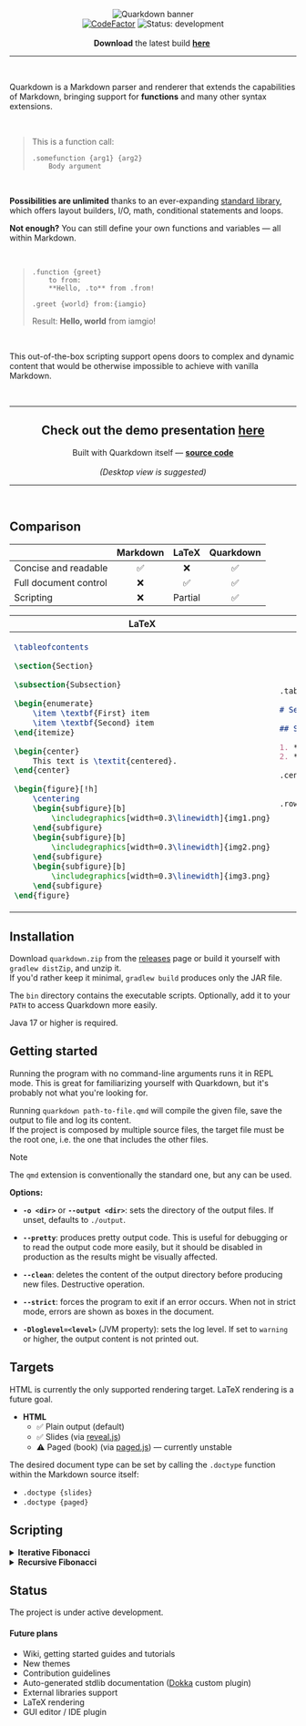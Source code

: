 <p align="center">
  <picture>
    <source media="(prefers-color-scheme: dark)" srcset="https://raw.githubusercontent.com/iamgio/quarkdown/project-files/images/tbanner-light.svg">
    <source media="(prefers-color-scheme: light)" srcset="https://raw.githubusercontent.com/iamgio/quarkdown/project-files/images/tbanner-dark.svg">
    <img alt="Quarkdown banner" src="https://github.com/user-attachments/assets/68dfb3bf-9466-44f3-b220-7067322c4887">
  </picture>
  <br>
  <a href="https://www.codefactor.io/repository/github/iamgio/quarkdown"><img alt="CodeFactor" src="https://www.codefactor.io/repository/github/iamgio/quarkdown/badge/main"></a>
  <img alt="Status: development" src="https://img.shields.io/badge/status-development-blue">
  <br>
  <br>
  <strong>Download</strong> the latest build <strong><a href="https://github.com/iamgio/quarkdown/releases">here</a></strong>&nbsp;
  <br>
  <hr>
</p>

<br>

Quarkdown is a Markdown parser and renderer that extends the capabilities of Markdown, bringing support for **functions** and many other syntax extensions.

<br>

> This is a function call:
> ```
> .somefunction {arg1} {arg2}
>     Body argument
> ```

<br>

**Possibilities are unlimited** thanks to an ever-expanding [standard library](stdlib/src/main/kotlin/eu/iamgio/quarkdown/stdlib),
which offers layout builders, I/O, math, conditional statements and loops.

**Not enough?** You can still define your own functions and variables — all within Markdown.

<br>

> ```
> .function {greet}
>     to from:
>     **Hello, .to** from .from!
>
> .greet {world} from:{iamgio}
> ```
> Result: **Hello, world** from iamgio!

<br>

This out-of-the-box scripting support opens doors to complex and dynamic content that would be otherwise impossible
to achieve with vanilla Markdown.

&nbsp;

---

<h2 align="center">Check out the demo presentation <a href="https://iamgio.eu/quarkdown/demo" target="_blank">here</a></h3>
<p align="center">
Built with Quarkdown itself — <a href="demo/demo.qmd" target="_blank"><strong>source code</strong></a>
<br><br>
<em>(Desktop view is suggested)</em>
</p>

---

&nbsp;

## Comparison

|                       |      Markdown      |       LaTeX        |     Quarkdown      |
|-----------------------|:------------------:|:------------------:|:------------------:|
| Concise and readable  | :white_check_mark: |        :x:         | :white_check_mark: |
| Full document control |        :x:         | :white_check_mark: | :white_check_mark: |
| Scripting             |        :x:         |      Partial       | :white_check_mark: |

<table>
  <thead>
    <tr>
      <th>LaTeX</th>
      <th>Quarkdown</th>
    </tr>
  </thead>
  <tbody>
    <tr>
      <td>

```latex
\tableofcontents

\section{Section}

\subsection{Subsection}

\begin{enumerate}
    \item \textbf{First} item
    \item \textbf{Second} item
\end{itemize}

\begin{center}
    This text is \textit{centered}.
\end{center}

\begin{figure}[!h]
    \centering
    \begin{subfigure}[b]
        \includegraphics[width=0.3\linewidth]{img1.png}
    \end{subfigure}
    \begin{subfigure}[b]
        \includegraphics[width=0.3\linewidth]{img2.png}
    \end{subfigure}
    \begin{subfigure}[b]
        \includegraphics[width=0.3\linewidth]{img3.png}
    \end{subfigure}
\end{figure}
```

</td>
<td>

```markdown
.tableofcontents

# Section

## Subsection

1. **First** item
2. **Second** item

.center
    This text is _centered_.

.row alignment:{spacebetween}
    ![Image 1](img1.png)

    ![Image 2](img2.png)
    
    ![Image 3](img3.png)
```

</td>
</tr>
</tbody>
</table>

## Installation

Download `quarkdown.zip` from the [releases](https://github.com/iamgio/quarkdown/releases) page or build it yourself with `gradlew distZip`, and unzip it.    
If you'd rather keep it minimal, `gradlew build` produces only the JAR file.

The `bin` directory contains the executable scripts. Optionally, add it to your `PATH` to access Quarkdown more easily.

Java 17 or higher is required.

## Getting started

Running the program with no command-line arguments runs it in REPL mode. This is great for familiarizing yourself with Quarkdown, but it's probably not what you're looking for.

Running `quarkdown path-to-file.qmd` will compile the given file, save the output to file and log its content.  
If the project is composed by multiple source files, the target file must be the root one, i.e. the one that includes the other files.

> [!NOTE]
> The `qmd` extension is conventionally the standard one, but any can be used.

**Options:**

- **`-o <dir>`** or **`--output <dir>`**: sets the directory of the output files. If unset, defaults to `./output`.

- **`--pretty`**: produces pretty output code. This is useful for debugging or to read the output code more easily,
  but it should be disabled in production as the results might be visually affected.

- **`--clean`**: deletes the content of the output directory before producing new files. Destructive operation.

- **`--strict`**: forces the program to exit if an error occurs. When not in strict mode, errors are shown as boxes in the document.

- **`-Dloglevel=<level>`** (JVM property): sets the log level. If set to `warning` or higher, the output content is not printed out.

## Targets

HTML is currently the only supported rendering target. LaTeX rendering is a future goal.

- **HTML**
  - :white_check_mark: Plain output (default)
  - :white_check_mark: Slides (via [reveal.js](https://revealjs.com))
  - :warning: Paged (book) (via [paged.js](https://pagedjs.org)) — currently unstable

The desired document type can be set by calling the `.doctype` function within the Markdown source itself:
- `.doctype {slides}`
- `.doctype {paged}`

## Scripting

<details>
<summary><strong>Iterative Fibonacci</strong></summary>

```
.var {t1} {0}
.var {t2} {1}

.table
    .foreach {0..8}
        n:
        | $ F_{.n} $ |
        |:----------:|
        |    .t1     |
        .var {tmp} {.sum {.t1} {.t2}}
        .var {t1} {.t2}
        .var {t2} {.tmp}
```

| $F_0$ | $F_1$ | $F_2$ | $F_3$ | $F_4$ | $F_5$ | $F_6$ | $F_7$ | $F_8$ |
|:-----:|:-----:|:-----:|:-----:|:-----:|:-----:|:-----:|:-----:|:-----:|
|   0   |   1   |   1   |   2   |   3   |   5   |   8   |  13   |  21   |

</details>

<details>
<summary><strong>Recursive Fibonacci</strong></summary>

> The recursive approach is significantly slower than the iterative one.

```
.function {fib}
    n:
    .if { .islower {.n} than:{2} }
        .n
    .ifnot { .islower {.n} than:{2} }
        .sum {
            .fib { .subtract {.n} {1} }
        } {
            .fib { .subtract {.n} {2} }
        }
  
.table
    .foreach {0..8}
        | $ F_{.1} $ |
        |:----------:|
        | .fib {.1}  |
```

| $F_0$ | $F_1$ | $F_2$ | $F_3$ | $F_4$ | $F_5$ | $F_6$ | $F_7$ | $F_8$ |
|:-----:|:-----:|:-----:|:-----:|:-----:|:-----:|:-----:|:-----:|:-----:|
|   0   |   1   |   1   |   2   |   3   |   5   |   8   |  13   |  21   |

</details>

## Status

The project is under active development.

#### Future plans

- Wiki, getting started guides and tutorials
- New themes
- Contribution guidelines
- Auto-generated stdlib documentation ([Dokka](https://github.com/Kotlin/dokka) custom plugin)
- External libraries support
- LaTeX rendering
- GUI editor / IDE plugin
